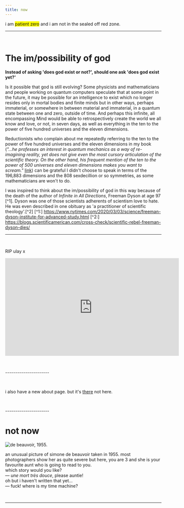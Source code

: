 ```yaml
---
title: now
---
```

i am <span style="background-color: yellow">patient zero</span> and i am not in the sealed off red zone.

----------------------

<p>
  &nbsp;
</p>

# The im/possibility of god

**Instead of asking 'does god exist or not?', should one ask 'does god exist yet?'** 

Is it possible that god is still evolving? Some physicists and mathematicians and people working on quantum computers speculate that at some point in the future, it may be possible for an intelligence to exist which no longer resides only in mortal bodies and finite minds but in other ways, perhaps immaterial, or somewhere in between material and immaterial, in a quantum state between one and zero, outside of time. And perhaps this infinite, all encompassing Mind would be able to retrospectively create the world we all know and love, or not, in seven days, as well as everything in the ten to the power of five hundred universes and the eleven dimensions. 

Reductionists who complain about me repeatedly referring to the ten to the power of five hundred universes and the eleven dimensions in my book (*"...he professes an interest in quantum mechanics as a way of re-imagining reality, yet does not give even the most cursory articulation of the scientific theory. On the other hand, his frequent mention of the ten to the power of 500 universes and eleven dimensions makes you want to scream."* [link](https://www.amazon.com/Am-Here-stories-cancer-ward-ebook/product-reviews/B01FG7DKP8/ref=cm_cr_dp_d_show_all_btm?ie=UTF8&reviewerType=all_reviews)) can be grateful I didn't choose to speak in terms of the 196,883 dimensions and the 808 sexdecillion or so symmetries, as some mathematicians are won't to do. 

I was inspired to think about the im/possibility of god in this way because of the death of the author of *Infinite in All Directions*, Freeman Dyson at age 97 [^1]. Dyson was one of those scientists adherents of scientism love to hate. He was even described in one obituary as 'a practitioner of scientific theology'.[^2]
[^1:] https://www.nytimes.com/2020/03/03/science/freeman-dyson-institute-for-advanced-study.html 
[^2:] https://blogs.scientificamerican.com/cross-check/scientific-rebel-freeman-dyson-dies/

----------------------

<p>
  &nbsp;
</p>

RIP ulay x

<iframe width="560" height="315" src="https://www.youtube.com/embed/xlf68X2qEpM" frameborder="0" allow="accelerometer; autoplay; encrypted-media; gyroscope; picture-in-picture" allowfullscreen></iframe>

<p>
  &nbsp;
</p>
----------------------

<p>
  &nbsp;
</p>

i also have a new about page. but it's [there]((http://johannesk.com/about.html)) not here.

<p>
  &nbsp;
</p>
----------------------

# not now



![de beauvoir, 1955.](http://johannesk.com.s3.amazonaws.com/2020/img/beauvoir55.jpeg)

an unusual picture of simone de beauvoir taken in 1955. most photographers show her as quite severe but here, you are 3 and she is your favourite aunt who is going to read to you.  
which story would you like?  
— *une mort très douce*, please auntie!  
oh but i haven't written that yet...  
— fuck! where is my time machine?  

<center></center>

<center></center>  <p>

  &nbsp;
</p>

----------------------

<p>
  &nbsp;
</p>








